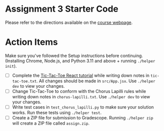 # Assignment 3 Starter Code

Please refer to the directions available on the [course webpage](https://cs35l.org/assign/assign3).

# Action Items
Make sure you've followed the Setup instructions before continuing. (Installing Chrome, Node.js, and Python 3.11 and above + running `./helper init`).

- [ ] Complete the [Tic-Tac-Toe React tutorial](https://react.dev/learn/tutorial-tic-tac-toe) while writing down notes in `tic-tac-toe.txt`. All changes should be made in `src/App.jsx`. Use `./helper dev` to view your changes.
- [ ] Change Tic-Tac-Toe to conform with the Chorus Lapilli rules while writing down notes in `chorus-lapilli.txt`. Use `./helper dev` to view your changes.
- [ ] Write test cases in `test_chorus_lapilli.py` to make sure your solution works. Run these tests using `./helper test`.
- [ ] Create a ZIP file for submission to Gradescope. Running `./helper zip` will create a ZIP file called `assign.zip`.
